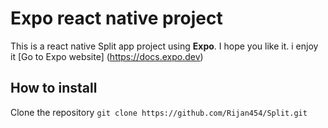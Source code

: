 # Expo react native project
This is a react native Split app project using **Expo**. I hope you like it. i enjoy it 
[Go to Expo website] (https://docs.expo.dev)
## How to install
Clone the repository
`
git clone https://github.com/Rijan454/Split.git
`